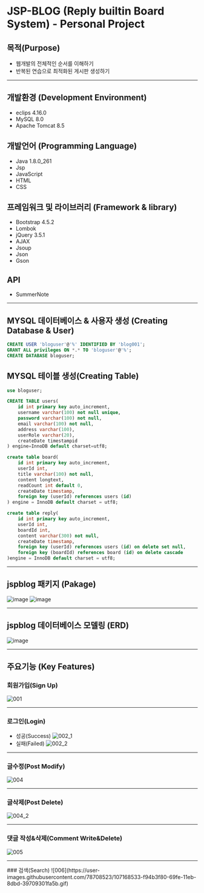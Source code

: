 # JSP-BLOG (Reply builtin Board System) - Personal Project

## 목적(Purpose)
+ 웹개발의 전체적인 순서를 이해하기
+ 반복된 연습으로 최적화된 게시판 생성하기

<hr/>

## 개발환경 (Development Environment)
+ eclips 4.16.0
+ MySQL 8.0
+ Apache Tomcat 8.5

## 개발언어 (Programming Language)
+ Java 1.8.0_261
+ Jsp
+ JavaScript
+ HTML
+ CSS

## 프레임워크 및 라이브러리 (Framework & library)
+ Bootstrap 4.5.2
+ Lombok
+ jQuery 3.5.1
+ AJAX
+ Jsoup
+ Json
+ Gson

## API
+ SummerNote

<hr/>

## MYSQL 데이터베이스 & 사용자 생성 (Creating Database & User)
```sql
CREATE USER 'bloguser'@'%' IDENTIFIED BY 'blog001';
GRANT ALL privileges ON *.* TO 'bloguser'@'%';
CREATE DATABASE bloguser;
```

## MYSQL 테이블 생성(Creating Table)
```sql
use bloguser; 

CREATE TABLE users(
	id int primary key auto_increment,
    username varchar(100) not null unique,
    password varchar(100) not null,
    email varchar(100) not null,
    address varchar(100),
    userRole varchar(20),
    createDate timestampid
) engine=InnoDB default charset=utf8;

create table board(
	id int primary key auto_increment,
    userId int,
    title varchar(100) not null,
    content longtext,
    readCount int default 0,
    createDate timestamp,
    foreign key (userId) references users (id)
) engine = InnoDB default charset = utf8;

create table reply(
	id int primary key auto_increment,
    userId int,
    boardId int,
    content varchar(300) not null,
    createDate timestamp,
    foreign key (userId) references users (id) on delete set null,
    foreign key (boardId) references board (id) on delete cascade
)engine = InnoDB default charset = utf8;
```

<hr/>

## jspblog 패키지 (Pakage)
![image](https://user-images.githubusercontent.com/78708523/107164592-1a0d9800-69f3-11eb-8d41-d3ddfb45648d.png)
![image](https://user-images.githubusercontent.com/78708523/107164641-475a4600-69f3-11eb-8818-40a1561fc376.png)

<hr/>

## jspblog 데이터베이스 모델링 (ERD)
![image](https://user-images.githubusercontent.com/78708523/107164686-753f8a80-69f3-11eb-905f-96d0baf5ebe0.png)

<hr/>

## 주요기능 (Key Features)
### 회원가입(Sign Up)
![001](https://user-images.githubusercontent.com/78708523/107165837-82f70f00-69f7-11eb-88e9-e91f08dfebc5.gif)

<hr/>

### 로그인(Login)
- 성공(Success)
![002_1](https://user-images.githubusercontent.com/78708523/107166217-a4a4c600-69f8-11eb-912d-b1eea9d03203.gif)
- 실패(Failed)
![002_2](https://user-images.githubusercontent.com/78708523/107166432-56dc8d80-69f9-11eb-9323-22c6378e44d5.gif)

<hr/>

### 글수정(Post Modify)
![004](https://user-images.githubusercontent.com/78708523/107167239-b8056080-69fb-11eb-8a5c-f52271662582.gif)

<hr/>

### 글삭제(Post Delete)
![004_2](https://user-images.githubusercontent.com/78708523/107167243-b9368d80-69fb-11eb-9d67-f54b7b1a5c32.gif)

<hr/>

### 댓글 작성&삭제(Comment Write&Delete)
![005](https://user-images.githubusercontent.com/78708523/107167247-bb005100-69fb-11eb-8381-6105700ace0c.gif)

<hr/>
### 검색(Search)
![006](https://user-images.githubusercontent.com/78708523/107168533-f94b3f80-69fe-11eb-8dbd-39709301fa5b.gif)
